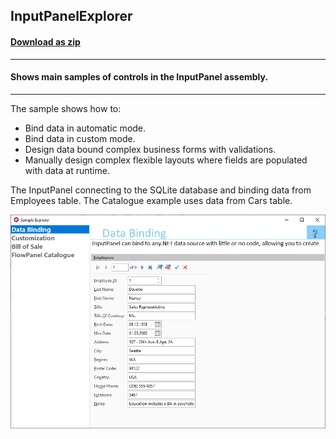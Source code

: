## InputPanelExplorer
#### [Download as zip](https://grapecity.github.io/DownGit/#/home?url=https://github.com/GrapeCity/ComponentOne-WinForms-Samples/tree/master/Core\InputPanel\CS\InputPanelExplorer)
____
#### Shows main samples of controls in the InputPanel assembly.
____
The sample shows how to:

* Bind data in automatic mode.
* Bind data in custom mode.
* Design data bound complex business forms with validations.
* Manually design complex flexible layouts where fields are populated with data at runtime.

The InputPanel connecting to the SQLite database and binding data from Employees table. The Catalogue example uses data from Cars table.

![screenshot](screenshot.png)
